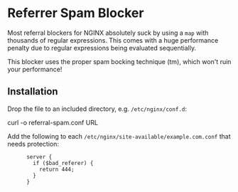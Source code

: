 # Referrer Spam Blocker

Most referral blockers for NGINX absolutely suck by using a `map` with thousands of regular expressions.
This comes with a huge performance penalty due to regular expressions being evaluated sequentially.

This blocker uses the proper spam bocking technique (tm), which won't ruin your performance!

## Installation

Drop the file to an included directory, e.g. `/etc/nginx/conf.d`:

curl -o referral-spam.conf URL

Add the following to each `/etc/nginx/site-available/example.com.conf` that needs protection:

```nginx
      server {
        if ($bad_referer) {
          return 444;
        }
      }
```

